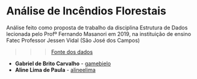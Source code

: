 # Análise de Incêndios Florestais
Análise feito como proposta de trabalho da disciplina Estrutura de Dados lecionada pelo Profº  Fernando Masanori em 2019, na instituição de ensino Fatec Professor Jessen Vidal (São José dos Campos)

>>> [Fonte dos dados](https://archive.ics.uci.edu/ml/datasets/Forest+Fires)

* **Gabriel de Brito Carvalho** - [gamebielo](https://github.com/gamebielo)
* **Aline Lima de Paula** - [alineelima](https://github.com/alineelima)
